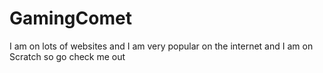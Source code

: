 # GamingComet
I am on lots of websites and I am very popular on the internet and I am on Scratch so go check me out
